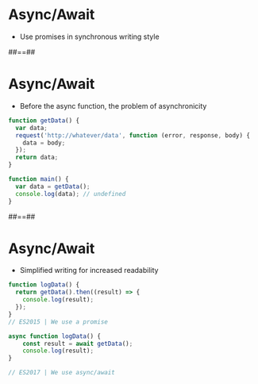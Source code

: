 <!-- .slide: -->

# Async/Await

- Use promises in synchronous writing style

##==##

<!-- .slide: class="with-code" -->

# Async/Await

- Before the async function, the problem of asynchronicity

```javascript
function getData() {
  var data;
  request('http://whatever/data', function (error, response, body) {
    data = body;
  });
  return data;
}
```

```javascript
function main() {
  var data = getData();
  console.log(data); // undefined
}
```

##==##

<!-- .slide: class="with-code" -->

# Async/Await

- Simplified writing for increased readability

```javascript
function logData() {
  return getData().then((result) => {
    console.log(result);
  });
}
// ES2015 | We use a promise
```


```javascript
async function logData() {
    const result = await getData();
    console.log(result);
} 

// ES2017 | We use async/await
```
